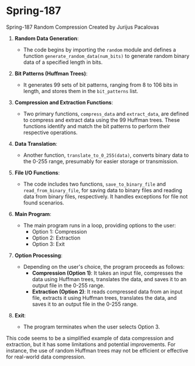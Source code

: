 # Spring-187
Spring-187
Random Compression Created by Jurijus Pacalovas

1. **Random Data Generation**:
   - The code begins by importing the `random` module and defines a function `generate_random_data(num_bits)` to generate random binary data of a specified length in bits.

2. **Bit Patterns (Huffman Trees)**:
   - It generates 99 sets of bit patterns, ranging from 8 to 106 bits in length, and stores them in the `bit_patterns` list.

3. **Compression and Extraction Functions**:
   - Two primary functions, `compress_data` and `extract_data`, are defined to compress and extract data using the 99 Huffman trees. These functions identify and match the bit patterns to perform their respective operations.

4. **Data Translation**:
   - Another function, `translate_to_0_255(data)`, converts binary data to the 0-255 range, presumably for easier storage or transmission.

5. **File I/O Functions**:
   - The code includes two functions, `save_to_binary_file` and `read_from_binary_file`, for saving data to binary files and reading data from binary files, respectively. It handles exceptions for file not found scenarios.

6. **Main Program**:
   - The main program runs in a loop, providing options to the user:
     - Option 1: Compression
     - Option 2: Extraction
     - Option 3: Exit

7. **Option Processing**:
   - Depending on the user's choice, the program proceeds as follows:
     - **Compression (Option 1)**: It takes an input file, compresses the data using Huffman trees, translates the data, and saves it to an output file in the 0-255 range.
     - **Extraction (Option 2)**: It reads compressed data from an input file, extracts it using Huffman trees, translates the data, and saves it to an output file in the 0-255 range.

8. **Exit**:
   - The program terminates when the user selects Option 3.

This code seems to be a simplified example of data compression and extraction, but it has some limitations and potential improvements. For instance, the use of random Huffman trees may not be efficient or effective for real-world data compression.
